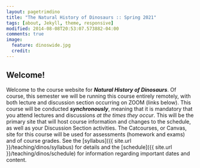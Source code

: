 ```yaml
---
layout: pagetrimdino
title: "The Natural History of Dinosaurs :: Spring 2021"
tags: [about, Jekyll, theme, responsive]
modified: 2014-08-08T20:53:07.573882-04:00
comments: true
image:
  feature: dinoswide.jpg
  credit:
---
```



## Welcome!
Welcome to the course website for ***Natural History of Dinosaurs***. Of course, this semester we will be running this course entirely remotely, with both lecture and discussion section occurring on ZOOM (links below). This course will be conducted ***synchronously***, meaning that it is mandatory that you attend lectures and discussions *at the times they occur*. This will be the primary site that will host course information and changes to the schedule, as well as your Discussion Section activities. The Catcourses, or Canvas, site for this course will be used for assessments (homework and exams) and of course grades. See the [syllabus]({{ site.url }}/teaching/dinos/syllabus) for details and the [schedule]({{ site.url }}/teaching/dinos/schedule) for information regarding important dates and content.

<!-- 
## FINAL EXAM

***Saturday May 8th 8AM-11AM*** [ZOOM](https://ucmerced.zoom.us/j/89553654793?pwd=WXJsc0FqVzdBdmRJQlkrTnhxWkdEUT09)

---

## Information
*	[Syllabus]({{ site.url }}/teaching/dinos/syllabus)  
* [Schedule]({{ site.url }}/teaching/dinos/schedule)  

*	**Lecture**: MW 10:30-11:45AM on [ZOOM](https://ucmerced.zoom.us/j/89025936181?pwd=bU9YSmNjT0xmR1dFVmUvanJ1aXRwQT09)  
*	**Section BIO/ESS-065 11D or 02D**: **M** 12:30-1:20 on [ZOOM](https://ucmerced.zoom.us/j/89530180696?pwd=TWxtMXhTTHJSR2VGKzB6Yy96SzZzZz09)  
*	**Section BIO/ESS-065 13D or 04D**: **M** 1:30-2:20 on [ZOOM](https://ucmerced.zoom.us/j/88311377473?pwd=cFo3OUdUZmg0dzEwanlWckdiMEt5Zz09)  
*	**Section BIO/ESS-065 12D or 03D**: **W** 12:30-1:20 on [ZOOM](https://ucmerced.zoom.us/j/84452104725?pwd=dFFuUFRjN2RmWWI2Vy92Yzl5YmdtZz09)  


*	Prof. Yeakel Office Hours: [MF 3-4pm or by appointment](https://ucmerced.zoom.us/j/89025936181?pwd=bU9YSmNjT0xmR1dFVmUvanJ1aXRwQT09)  
*	TA Irina Barros Office Hours: M 2:30-3:30; W 1:30-2:30  

## Contact
Please use the Inbox application in the CatCourses (Canvas) website to contact either of us. *There is no guarantee of response if personal emails are used.*

---

## Homework Reading
[Motani 2009](https://ucmerced.box.com/s/lry9eenbs4fq251wzuvoezbbmtihbvg2){:target="_blank"}  


---

## Discussion Sections
1. [Discussion Section 1 :: 1/25, 1/27]({{ site.url }}/teaching/dinos/Section_1_Strat_Section.pdf){:target="_blank"}   
2. [Discussion Section 2 :: 2/1, 2/3]({{ site.url }}/teaching/dinos/Section_2_Cladistics.pdf){:target="_blank"}  
3. [Discussion Section 3 :: 2/8, 2/10]({{ site.url }}/teaching/dinos/Section_3_Anatomy.pdf){:target="_blank"}  
4. [Discussion Section 4 :: 2/22, 2/24]({{ site.url }}/teaching/dinos/Section_4_Cladistics2.pdf){:target="_blank"}  
5. Discussion Section 5 :: 3/1, 3/3; Readings [1](https://www.wired.com/2009/07/toucanbill/){:target="_blank"} & [2](https://www.smithsonianmag.com/science-nature/armored-dinosaurs-kept-cool-labyrinth-nose-canals-180971073/){:target="_blank"}; Supplemental Readings [1](https://journals.plos.org/plosone/article?id=10.1371/journal.pone.0207381){:target="_blank"} & [2](https://science.sciencemag.org/content/325/5939/468?ijkey=b5e9d5b337a93ab599c7c44bec9573a4cca5224e&keytype2=tf_ipsecsha){:target="_blank"}
6. [Discussion Section 6 materials :: 3/8, 3/10](https://ucmerced.box.com/s/4nxac80451bs7bze4m7gc2nyby579cio){:target="_blank"} 
7. [Discussion Section 7, Dinosaur Wars! (not in-person) :: 3/15, 3/17](https://ucmerced.box.com/s/gtbzmxc4oou7wmki8xyj60exusqew30q){:target="_blank"}  
8. [Discussion Section 9 :: 4/5, 4/7; read this paper by Schroeder et al. 2021](https://ucmerced.box.com/s/08jfqfcwdtnecfzc9djh0g42w87z5gi8){:target="_blank"} 
9. [Discussion Section 10, Origin of Birds (not in-person) :: 4/12, 4/14](https://ucmerced.box.com/s/yqr6fc2tci22jbheq7qmkjpr0yaqrwk8){:target="_blank"}  
10. [Discussion Section 11, Origin of Birds recap in-person :: 4/19, 4/21](https://ucmerced.box.com/s/yqr6fc2tci22jbheq7qmkjpr0yaqrwk8){:target="_blank"}  + [Worksheet](https://ucmerced.box.com/s/tj3sqx111hezniqemlt13zbd372niutf){:target="_blank"}   

## Lecture Recordings
1. [Lecture 1 :: 1/20](https://ucmerced.box.com/s/1x6g3ujapak3eos71z0dj3r5ruyyvh6u){:target="_blank"}  
2. [Lecture 2 :: 1/25](https://ucmerced.box.com/s/nw428s0fl3o7bydyzn3cmi541b8f0xh1){:target="_blank"}  
3. [Lecture 3 :: 1/27](https://ucmerced.box.com/s/tpzrpndcm7eu7cnzl8afuclzi0563bl1){:target="_blank"}
4. [Lecture 4 :: 2/1](https://ucmerced.box.com/s/mi58b3yx7pt53znoajy2mpk39spldpxq){:target="_blank"}
5. [Lecture 5 :: 2/3](https://ucmerced.box.com/s/sz7jkomjp6s11w25mkke252kfo2t58bc){:target="_blank"}
6. [Lecture 6 :: 2/8](https://ucmerced.box.com/s/dg2dxdpmv3kbr4o4a3iwtvkgpwlh6pv2){:target="_blank"}
7. [Lecture 7 :: 2/10](https://ucmerced.box.com/s/5ap9f298iprpfxha08k1vlz9dg7s69wa){:target="_blank"}
8. [Lecture 8 :: 2/22](https://ucmerced.box.com/s/if64uoonjva6sueftpqd0nolpi1dap2g){:target="_blank"}
9. [Lecture 9 :: 2/24](https://ucmerced.box.com/s/9b5ma9s3gog38nedje6d5l559amwcck0){:target="_blank"}
10. [Lecture 10 :: 3/1](https://ucmerced.box.com/s/c15r03klvpi1849240ryjoadslvjrgkz){:target="_blank"}
11. [Lecture 11 :: 3/3](https://ucmerced.box.com/s/o0rp7j5zo3gr2xgcvld2nfzrobasoyow){:target="_blank"}  
12. [Lecture 12 :: 3/8](https://ucmerced.box.com/s/2mqx58x38o7465lu32jhi2ez9bbxg15g){:target="_blank"}  
13. [Lecture 13 :: 3/10](https://ucmerced.box.com/s/yc05wuidwe617mvodw3s15cyff5qw8jv){:target="_blank"}  
14. [Lecture 14 :: 3/15](https://ucmerced.box.com/s/hbb1c3wvwva6l3iuwqezyuz1rzsxbtig){:target="_blank"}  
15. [Lecture 15 :: 3/29](https://ucmerced.box.com/s/7nvl9ciq5x7jz7u52plxbmr105wg8f8p){:target="_blank"}  
16. [Lecture 16a :: 3/31](https://ucmerced.box.com/s/rwua132jbx9yu9j3ykvz9no3tqhl1046){:target="_blank"}, [Lecture 16b](https://ucmerced.box.com/s/6g4o5ghzxl75h839i0f2q38cd83zcbl1){:target="_blank"}  
17. [Lecture 17 :: 4/5](https://ucmerced.box.com/s/dmcjcitxye308zlu9eqpj8jqjql4yhs2){:target="_blank"}  
18. [Lecture 18 :: 4/7](https://ucmerced.box.com/s/tudztc35k5gi8cu10wo8p53zugvst2os){:target="_blank"}  
19. [Lecture 19 :: 4/12](https://ucmerced.box.com/s/4pthwvzaoman7op77jweww7gmrmaf6be){:target="_blank"}  
20. [Lecture 20 :: 4/19](https://ucmerced.box.com/s/wxxtzvgj030vekcknyiv7uq22ojje4wl){:target="_blank"}  
21. [Lecture 21 :: 4/21](https://ucmerced.box.com/s/7o6v4d8k53w28owr53413x8e0l5pou36){:target="_blank"}  
22. [Lecture 22 :: 4/26](https://ucmerced.box.com/s/rh645bazf4yzm5wd1uq83k76qq3ognst){:target="_blank"}  
23. [Lecture 23 :: 4/28](https://ucmerced.box.com/s/gsh4hpne6xcv11qpvryakunw4i1c66s6){:target="_blank"}  
24. [Lecture 24 :: 5/3](https://ucmerced.box.com/s/m707pfqohyiv0x8ob3g06jpcad84e82g){:target="_blank"}  
25. [Lecture 25 :: 5/5](https://ucmerced.box.com/s/kdqhhy591cvsasyi74kjm0cwhaa5yjys){:target="_blank"}  

## Lecture PDFs
1. [Lecture 1 :: 1/20](https://ucmerced.box.com/s/mqmjjh4uagj6bqnpaats23qa0vmhrgt6){:target="_blank"}  
2. [Lecture 2 :: 1/25](https://ucmerced.box.com/s/rzknkdubsorm1r8geo04v7vab9r753j4){:target="_blank"}  
3. [Lecture 3 :: 1/27](https://ucmerced.box.com/s/38fuy8z6c0gg0r1hv4936q31znct1vd8){:target="_blank"}  
4. [Lecture 4 :: 2/1](https://ucmerced.box.com/s/m2or6vnt0jtil63c0lfhk4851gpgt3jo){:target="_blank"}  
5. [Lecture 5 :: 2/3](https://ucmerced.box.com/s/on6pwyxpnjza9sbj72mvn10rm73e8yv7){:target="_blank"}  
6. [Lecture 6 :: 2/8](https://ucmerced.box.com/s/svqehujoa20ytx2hi2lt17jj17kg3vrz){:target="_blank"}  
7. [Lecture 7 :: 2/10](https://ucmerced.box.com/s/2zmu70cj9tf49xd1l0yysm2xkm28i2k4){:target="_blank"} 
8. [Lecture 8 :: 2/22](https://ucmerced.box.com/s/ws62vjgdiyaadohptnvxnk3l2q0vypal){:target="_blank"}  
9. [Lecture 9 :: 2/24](https://ucmerced.box.com/s/2mgfmjc8xpby4z13fjtp6twa4n24clq5){:target="_blank"}  
10. [Lecture 10 :: 3/1](https://ucmerced.box.com/s/rz5xbdahkoqdi1l7pb29r9b5ydu21zw6){:target="_blank"}  
11. [Lecture 11 :: 3/3](https://ucmerced.box.com/s/gafgs05ecqv7itfwh9me6cfimtke0pi9){:target="_blank"}  
12. [Lecture 12, 13 :: 3/8, 3/10](https://ucmerced.box.com/s/67rj7fa8blvm888fsra93lu2q95azkt0){:target="_blank"}  
13. [Lecture 14 :: 3/15](https://ucmerced.box.com/s/ry5dfm9lzuy3jda5wfzcf640z2iq85bh){:target="_blank"}  
15. [Lecture 15 :: 3/29](https://ucmerced.box.com/s/dm4s0i0ll2ofw1xvgv6z1t5b33w98gzo){:target="_blank"}  
16. [Lecture 16 :: 3/31](https://ucmerced.box.com/s/vpa4odk3l0gycrgbjfbuznsi9dbnoc2u){:target="_blank"}; [Metabolism notes](https://ucmerced.box.com/s/p55xe1xak6ykmqurhfu6gvu6sz38g2ug){:target="_blank"}  
17. [Lecture 17, 18 :: 4/5, 4/7](https://ucmerced.box.com/s/hzynywo2f9nlxm529511ae1ipwfjmtgf){:target="_blank"}  
18. [Lecture 19 :: 4/12](https://ucmerced.box.com/s/dpdrvzmkoliwq5kbvnrmcx3d607wqdmd){:target="_blank"}  
19. [Lecture 20 :: 4/19](https://ucmerced.box.com/s/2jj4z8clck9ig6wafbug30fprtr7s0tk){:target="_blank"}  
20. [Lecture 21 :: 4/21](https://ucmerced.box.com/s/uy12sogfv9jg4mwrjntm7hsqew23n0al){:target="_blank"}  
21. [Lecture 22 :: 4/26](https://ucmerced.box.com/s/dc7xehaoprt6xsuwvtwhhtsl3b1q50m4){:target="_blank"}  
22. [Lecture 23 :: 4/28](https://ucmerced.box.com/s/urnp2056ptwxcddl7oky4lzba3ujx7lj){:target="_blank"}  
23. [Lecture 24 :: 5/3](https://ucmerced.box.com/s/1svc93bx7psevy4p9grm3jmcijlzpm65){:target="_blank"} plus [Mammals](https://ucmerced.box.com/s/7ymz6jy7me9eu8n02vh5f63dowpvudbo){:target="_blank"}
24. [Lecture 25 :: 5/5](https://ucmerced.box.com/s/awje5wwlr0p51jwqhj3q6ig3a4zzmuq1){:target="_blank"}


## Lecture movie clips
[Geerat Vermeij: Coevolutionary Arms Race](https://ucmerced.box.com/s/h3c52gixgdvegpxkvaah3iuqffizryws){:target="_blank"}  
[First reptiles](https://ucmerced.box.com/s/sdtg7ncakwfdy966cmonshkrfrp2bqof){:target="_blank"}  
[Dinosaurs Decoded: Jack Horner](https://ucmerced.box.com/s/trnzzsepp2z81yvixk7pc5cg9vxiqj32){:target="_blank"}  
[Dinosaurs! Full documentary with Christopher Reeve](https://ucmerced.box.com/s/f3jp06kxm0isyuuoy1734y8omguhuedw){:target="_blank"}  
[Parasaurolophus vocal signal](https://ucmerced.box.com/s/2c9v71uwt2kai11ryrwqcz05e1amdr1l){:target="_blank"}  
[Evolve: Body Size](https://ucmerced.box.com/s/gu0d8258rw5kmmep7xpke4djc03sd6xm){:target="_blank"}  
[Discussion Section 7, Dinosaur Wars! (not in-person) :: 3/15, 3/17](https://ucmerced.box.com/s/gtbzmxc4oou7wmki8xyj60exusqew30q){:target="_blank"}  
[Discussion Section 10, Origin of Birds (not in-person) :: 4/12, 4/14](https://ucmerced.box.com/s/yqr6fc2tci22jbheq7qmkjpr0yaqrwk8){:target="_blank"}  
[*Sarcosuchus* (SuperCroc) full clip](https://ucmerced.box.com/s/z7bevpqnjnd84ocprkh0etmt8mgtwrqq){:target="_blank"} 
[Mammal ears](https://ucmerced.box.com/s/1zat59f0bb65s0syj8zn3694efg9r7jo){:target="_blank"} 


## Keys
1. [Homework 1 key](https://ucmerced.box.com/s/fyqie873aebjec71uze7l22t1ubhuqv1){:target="_blank"}  
2. [Homework 2 key](https://ucmerced.box.com/s/j0nhve5wgq9uakzuc0i16wg875hsj9h3){:target="_blank"}  
3. [Midterm 1 key](https://ucmerced.box.com/s/uwa06adiyb4r5fva2xxmwn298ldhk3gp){:target="_blank"}  
4. [Homework 3 key](https://ucmerced.box.com/s/uvl0p5dm9bxoxy44au16k929adyb3vo2){:target="_blank"}  
5. [Midterm 2 key](https://ucmerced.box.com/s/11yf8b91n9bfne6ic5tqwlrgwxwzhuiw){:target="_blank"}  
6. [Homework 4 key](https://ucmerced.box.com/s/fxqyk1rxdahm1f83826814n1r1nvsn5s){:target="_blank"}  
7. [Midterm 3 key](https://ucmerced.box.com/s/c2f7idnir2ko9lkisfn1sxk0zrojugtx){:target="_blank"} (note: both 'endotherms' count as correct for Q11)  
8. [Homework 5 key](https://ucmerced.box.com/s/7oxhydab6s586apdt8462yg36cduj2cn){:target="_blank"}   -->

